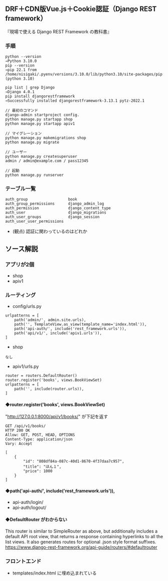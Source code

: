 ## DRF＋CDN版Vue.js＋Cookie認証（Django REST framework）
『現場で使える Django REST Framework の教科書』

### 手順

```
python --version  
→Python 3.10.0  
pip --version  
→pip 22.1 from /home/nisigaki/.pyenv/versions/3.10.0/lib/python3.10/site-packages/pip (python 3.10)  

pip list | grep Django  
→Django 4.0.1  
pip install djangorestframework  
→Successfully installed djangorestframework-3.13.1 pytz-2022.1  

// 最初のコマンド  
django-admin startproject config.  
python manage.py startapp shop  
python manage.py startapp apiv1  

// マイグレーション  
python manage.py makemigrations shop  
python manage.py migrate  

// ユーザー  
python manage.py createsuperuser  
admin / admin@example.com / pass12345  

// 起動
python manage.py runserver  
```

### テーブル一覧
```
auth_group                  book  
auth_group_permissions      django_admin_log  
auth_permission             django_content_type  
auth_user                   django_migrations  
auth_user_groups            django_session
auth_user_user_permissions
```
- (観点) 認証に関わっているのはどれか
  

## ソース解説

### アプリが2個
- shop
- apiv1


### ルーティング

- config/urls.py 
```
urlpatterns = [
    path('admin/', admin.site.urls),
    path('', TemplateView.as_view(template_name='index.html')),
    path('api-auth/', include('rest_framework.urls')),
    path('api/v1/', include('apiv1.urls')),
]
```
- shop
```
なし
```
- apiv1/urls.py
```
router = routers.DefaultRouter()
router.register('books', views.BookViewSet)
urlpatterns = [
    path('', include(router.urls)),
]
```


#### ◆router.register('books', views.BookViewSet)

"http://127.0.0.1:8000/api/v1/books/" が下記を返す
```
GET /api/v1/books/
HTTP 200 OK
Allow: GET, POST, HEAD, OPTIONS
Content-Type: application/json
Vary: Accept

[
    {
        "id": "808df84a-087c-40d1-8670-4f37daa7c957",
        "title": "ほん１",
        "price": 1000
    }
]
```


#### ◆path('api-auth/', include('rest_framework.urls')),
- api-auth/login/
- api-auth/logout/


#### ◆DefaultRouter がわからない

This router is similar to SimpleRouter as above, but additionally includes a default API root view, that returns a response containing hyperlinks to all the list views. It also generates routes for optional .json style format suffixes.  
https://www.django-rest-framework.org/api-guide/routers/#defaultrouter


### フロントエンド
- templates/index.html に埋め込まれている


